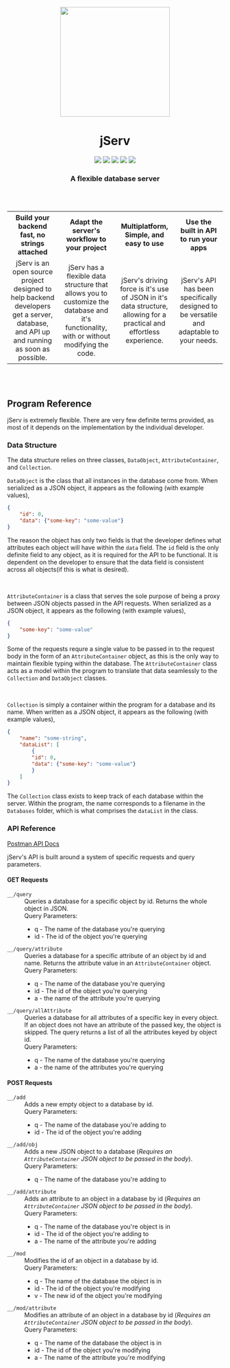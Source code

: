 <p align="center">
    <img src="Media/icon.png" width="256px" height="256px">
</p>

<h1 align="center">
    jServ
</h1>

<p align="center">
    <img src="https://img.shields.io/badge/license-Apache%202.0-green?style=flat-square">
    <img src="https://img.shields.io/github/manifest-json/v/kketg/jServ?style=flat-square">
    <img src="https://img.shields.io/badge/Build-Functional-orange?style=flat-square">
    <img src="https://img.shields.io/badge/Platforms-Windows%20%7C%20OS%20X%20%7C%20Linux-brightgreen?style=flat-square">
    <a href="https://www.getpostman.com/collections/289f0bfba5cf1a9572c7">
        <img src="https://img.shields.io/badge/Postman-API_Ready-orange?style=flat-square&logo=postman">
    </a>
</p>


<h3 align="center">
    A flexible database server
</h3>
<br><br>
<table border="0">
    <tr>
        <th align="center">
            Build your backend fast, no strings attached
        </th> 
        <th align="center">
            Adapt the server's workflow to your project
        </th>
        <th align="center">
            Multiplatform, Simple, and easy to use
        </th>
        <th align="center">
            Use the built in API to run your apps
        </th>  
    </tr>
    <tr>
        <td align="center">
            jServ is an open source project designed to help backend developers get a server, database, and API up and running as soon as possible.<br>
        </td>
        <td align="center">
            jServ has a flexible data structure that allows you to customize the database and it's functionality, with or without modifying the code.<br>
        </td>
        <td align="center">
            jServ's driving force is it's use of JSON in it's data structure, allowing for a practical and effortless experience.<br>
        </td>
        <td align="center">
            jServ's API has been specifically designed to be versatile and adaptable to your needs.<br>
        </td>
    </tr>
</table>
<br><br>

<h2>Program Reference</h2>


jServ is extremely flexible. There are very few definite terms provided, as most of it depends on the implementation by the individual developer.


<h3>Data Structure</h3>


The data structure relies on three classes, `DataObject`, `AttributeContainer`, and `Collection`. 
 

`DataObject` is the class that all instances in the database come from. When serialized as a JSON object, it appears as the following (with example values),
```json
{
    "id": 0,
    "data": {"some-key": "some-value"}
}
```

The reason the object has only two fields is that the developer defines what attributes each object will have within the `data` field. The `id` field is the only definite field to any object, as it is required for the API to be functional. It is dependent on the developer to ensure that the data field is consistent across all objects(if this is what is desired).
 
<br>

`AttributeContainer` is a class that serves the sole purpose of being a proxy between JSON objects passed in the API requests. When serialized as a JSON object, it appears as the following (with example values),
```json
{
    "some-key": "some-value"
}
```

Some of the requests requre a single value to be passed in to the request body in the form of an `AttributeContainer` object, as this is the only way to maintain flexible typing within the database. The `AttributeContainer` class acts as a model within the program to translate that data seamlessly to the `Collection` and `DataObject` classes.
 
<br>

`Collection` is simply a container within the program for a database and its name. When written as a JSON object, it appears as the following (with example values),

```json
{
    "name": "some-string",
    "dataList": [
        {
        "id": 0,
        "data": {"some-key": "some-value"}
        }
    ]
}
```

The `Collection` class exists to keep track of each database within the server. Within the program, the name corresponds to a filename in the `Databases` folder, which is what comprises the `dataList` in the class.


<h3>API Reference</h3>
<a href="https://documenter.getpostman.com/view/11039353/Szf82TeK">
    Postman API Docs
</a>

jServ's API is built around a system of specific requests and query parameters.


<h4>GET Requests</h4>
 
<dl>
    <dt><code>__/query</code></dt>
    <dd>
    Queries a database for a specific object by id. Returns the whole object in JSON.
    <br>
    Query Parameters:
        <ul>
            <li>q - The name of the database you're querying
            <li>id - The id of the object you're querying
        </ul>
    </dd>
</dl>
<dl>
    <dt><code>__/query/attribute</code></dt>
    <dd>
    Queries a database for a specific attribute of an object by id and name. Returns the attribute value in an <code>AttributeContainer</code> object.
    <br>
    Query Parameters:
        <ul>
            <li>q - The name of the database you're querying
            <li>id - The id of the object you're querying
            <li>a - the name of the attribute you're querying
        </ul>
    </dd>
</dl>
<dl>
    <dt><code>__/query/allAttribute</code></dt>
    <dd>
    Queries a database for all attributes of a specific key in every object. If an object does not have an attribute of the passed key, the object is skipped. The query returns a list of all the attributes keyed by object id.
    <br>
    Query Parameters:
        <ul>
            <li>q - The name of the database you're querying
            <li>a - the name of the attributes you're querying
        </ul>
    </dd>
</dl>
 
<h4>POST Requests</h4>

<dl>
    <dt><code>__/add</code></dt>
    <dd>
    Adds a new empty object to a database by id.
    <br>
    Query Parameters:
        <ul>
            <li>q - The name of the database you're adding to
            <li>id - The id of the object you're adding
        </ul>
    </dd>
</dl>
<dl>
    <dt><code>__/add/obj</code></dt>
    <dd>
        Adds a new JSON object to a database (<em>Requires an <code>AttributeContainer</code> JSON object to be passed in the body</em>).
    <br>
    Query Parameters:
        <ul>
            <li>q - The name of the database you're adding to
        </ul>
    </dd>
</dl>
<dl>
    <dt><code>__/add/attribute</code></dt>
    <dd>
    Adds an attribute to an object in a database by id (<em>Requires an <code>AttributeContainer</code> JSON object to be passed in the body</em>).
    <br>
    Query Parameters:
        <ul>
            <li>q - The name of the database you're object is in
            <li>id - The id of the object you're adding to
            <li>a - The name of the attribute you're adding
        </ul>
    </dd>
</dl>
<dl>
    <dt><code>__/mod</code></dt>
    <dd>
    Modifies the id of an object in a database by id.
    <br>
    Query Parameters:
        <ul>
            <li>q - The name of the database the object is in
            <li>id - The id of the object you're modifying
            <li>v - The new id of the object you're modifying
        </ul>
    </dd>
</dl>
<dl>
    <dt><code>__/mod/attribute</code></dt>
    <dd>
    Modifies an attribute of an object in a database by id (<em>Requires an <code>AttributeContainer</code> JSON object to be passed in the body</em>).
    <br>
    Query Parameters:
        <ul>
            <li>q - The name of the database the object is in
            <li>id - The id of the object you're modifying
            <li>a - The name of the attribute you're modifying
        </ul>
    </dd>
</dl>


